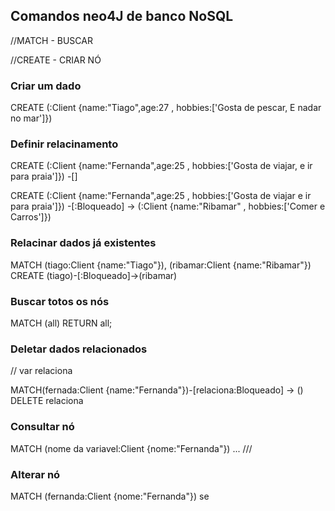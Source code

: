 ## Comandos neo4J de banco NoSQL

//MATCH - BUSCAR

//CREATE - CRIAR NÓ

### Criar um dado 

CREATE (:Client {name:"Tiago",age:27 , hobbies:['Gosta de pescar, E nadar no mar']})

### Definir relacinamento

CREATE (:Client {name:"Fernanda",age:25 , hobbies:['Gosta de viajar, e ir para praia']}) -[]

CREATE (:Client {name:"Fernanda",age:25 , hobbies:['Gosta de viajar  e ir para praia']}) -[:Bloqueado] -> (:Client {name:"Ribamar" , hobbies:['Comer e Carros']})

### Relacinar dados já existentes

MATCH (tiago:Client {name:"Tiago"}), (ribamar:Client {name:"Ribamar"}) CREATE (tiago)-[:Bloqueado]->(ribamar)

### Buscar totos os nós

MATCH (all) RETURN all;

### Deletar dados relacionados

// var relaciona

MATCH(fernada:Client {name:"Fernanda"})-[relaciona:Bloqueado] -> () DELETE relaciona

### Consultar nó

MATCH (nome da variavel:Client {nome:"Fernanda"}) ... ///

### Alterar nó

MATCH (fernanda:Client {nome:"Fernanda"}) se



